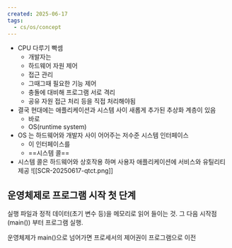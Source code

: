 ```yaml
---
created: 2025-06-17
tags:
  - cs/os/concept
---
```

- CPU 다루기 빡셈
	- 개발자는
	- 하드웨어 자원 제어
	- 접근 관리
	- 그때그때 필요한 기능 제어
	- 충돌에 대비해 프로그램 서로 격리
	- 공유 자원 접근 처리 등을 직접 처리해야됨
- 결국 현대에는 애플리케이션과 시스템 사이 새롭게 추가된 추상화 계층이 있음
	- 바로
	- OS(runtime system)
- OS 는 하드웨어와 개발자 사이 어어주는 저수준 시스템 인터페이스
	- 이 인터페이스를
	- ==시스템 콜==
- 시스템 콜은 하드웨어와 상호작용 하며 사용자 애플리케이션에 서비스와 유틸리티 제공
![[SCR-20250617-qtct.png]]

## 운영체제로 프로그램 시작 첫 단계
실행 파일과 정적 데이터(초기 변수 등)을 메모리로 읽어 들이는 것. 그 다음 시작점(main()) 부터 프로그램 실행.

운영체제가 main()으로 넘어가면 프로세서의 제어권이 프로그램으로 이전